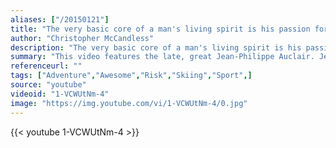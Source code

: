 ```yaml
---
aliases: ["/20150121"]
title: "The very basic core of a man's living spirit is his passion for adventure. The joy of life comes from our encounters with new experiences, and hence there is no greater joy than to have an endlessly changing horizon, for each day to have a new and different sun."
author: "Christopher McCandless"
description: "The very basic core of a man's living spirit is his passion for adventure. The joy of life comes from our encounters with new experiences, and hence there is no greater joy than to have an endlessly changing horizon, for each day to have a new and different sun. - Christopher McCandless quotes from GetInspired365.com"
summary: "This video features the late, great Jean-Philippe Auclair. Jean was a Canadian freeskiier skier. He was born in Ste. Foy, Quebec and helped Salomon launch the 1080 ski. In 2002, along with fellow freeskier Tanner Hall, he founded Armada skis, a freestyle only skiing company."
referenceurl: ""
tags: ["Adventure","Awesome","Risk","Skiing","Sport",]
source: "youtube"
videoid: "1-VCWUtNm-4"
image: "https://img.youtube.com/vi/1-VCWUtNm-4/0.jpg"
---
```


{{< youtube 1-VCWUtNm-4 >}}
